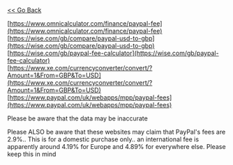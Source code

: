 [<< Go Back](https://pikakid98.github.io/support-me/hire-me)

[https://www.omnicalculator.com/finance/paypal-fee](https://www.omnicalculator.com/finance/paypal-fee)
\
[https://wise.com/gb/compare/paypal-usd-to-gbp](https://wise.com/gb/compare/paypal-usd-to-gbp)
\
[https://wise.com/gb/paypal-fee-calculator](https://wise.com/gb/paypal-fee-calculator)
\
[https://www.xe.com/currencyconverter/convert/?Amount=1&From=GBP&To=USD](https://www.xe.com/currencyconverter/convert/?Amount=1&From=GBP&To=USD)
\
[https://www.paypal.com/uk/webapps/mpp/paypal-fees](https://www.paypal.com/uk/webapps/mpp/paypal-fees)

Please be aware that the data may be inaccurate

Please ALSO be aware that these websites may claim that PayPal's fees are 2.9%.. This is for a domestic purchase only.. an international fee is apparently around 4.19% for Europe and 4.89% for everywhere else. Please keep this in mind
